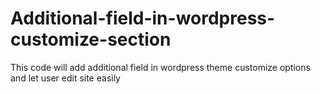 # Additional-field-in-wordpress-customize-section
This code will add additional field in wordpress theme customize options and let user edit site easily
